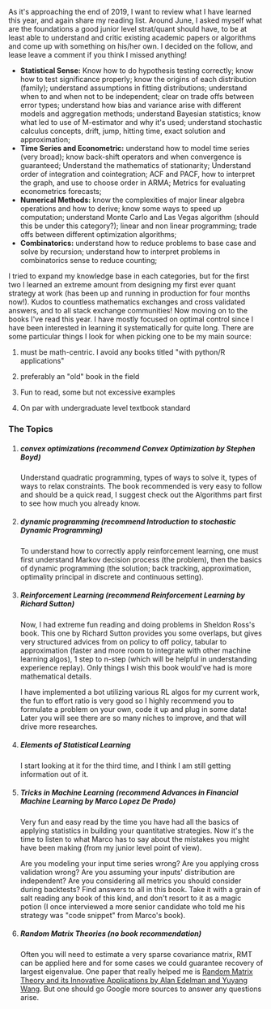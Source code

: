 As it's approaching the end of 2019, I want to review what I have learned this year, and again share my reading list. Around June, I asked myself what are the foundations a good junior level strat/quant should have, to be at least able to understand and critic existing academic papers or algorithms and come up with something on his/her own. I decided on the follow, and lease leave a comment if you think I missed anything!

- **Statistical Sense:** Know how to do hypothesis testing correctly; know how to test significance properly; know the origins of each distribution (family); understand assumptions in fitting distributions; understand when to and when not to be independent; clear on trade offs between error types; understand how bias and variance arise with different models and aggregation methods; understand Bayesian statistics;  know what led to use of M-estimator and why it's used; understand stochastic calculus concepts, drift, jump, hitting time, exact solution and approximation;
- **Time Series and Econometric:** understand how to model time series (very broad); know back-shift operators and when convergence is guaranteed; Understand the mathematics of stationarity; Understand order of integration and cointegration; ACF and PACF, how to interpret the graph, and use to choose order in ARMA; Metrics for evaluating econometrics forecasts; 
- **Numerical Methods:** know the complexities of major linear algebra operations and how to derive; know some ways to speed up computation; understand Monte Carlo and Las Vegas algorithm (should this be under this category?); linear and non linear programming; trade offs between different optimization algorithms;
- **Combinatorics:** understand how to reduce problems to base case and solve by recursion; understand how to interpret problems in combinatorics sense to reduce counting;  

I tried to expand my knowledge base in each categories, but for the first two I learned an extreme amount  from designing my first ever quant strategy at work (has been up and running in production for four months now!). Kudos to countless mathematics exchanges and cross validated answers, and to all stack exchange communities! Now moving on to the books I've read this year. I have mostly focused on optimal control since I have been interested in learning it systematically for quite long. There are some particular things I look for when picking one to be my main source: 

1. must be math-centric. I avoid any books titled "with python/R applications"  

2. preferably an "old" book in the field
3. Fun to read, some but not excessive examples 
4. On par with undergraduate level textbook standard

### The Topics

1. ##### convex optimizations (recommend Convex Optimization by Stephen Boyd)

   Understand quadratic programming, types of ways to solve it, types of ways to relax constraints. The book recommended is very easy to follow and should be a quick read, I suggest check out the Algorithms part first to see how much you already know.

2. ##### dynamic programming (recommend Introduction to stochastic Dynamic Programming)

   To understand how to correctly apply reinforcement learning, one must first understand Markov decision process (the problem), then the basics of dynamic programming (the solution; back tracking, approximation, optimality principal in discrete and continuous setting).

3. ##### Reinforcement Learning (recommend Reinforcement Learning by Richard Sutton)

   Now, I had extreme fun reading and doing problems in Sheldon Ross's book. This one by Richard Sutton provides you some overlaps, but gives very structured advices from on policy to off policy, tabular to approximation (faster and more room to integrate with other machine learning algos), 1 step to n-step (which will be helpful in understanding experience replay). Only things I wish this book would've had is more mathematical details.

   I have implemented a bot utilizing various RL algos for my current work, the fun to effort ratio is very good so I highly recommend you to formulate a problem on your own, code it up and plug in some data! Later you will see there are so many niches to improve, and that will drive more researches.

4. ##### Elements of Statistical Learning

     I start looking at it for the third time, and I think I am still getting information out of it.

5. ##### Tricks in Machine Learning (recommend Advances in Financial Machine Learning by Marco Lopez De Prado)

   Very fun and easy read by the time you have had all the basics of applying statistics in building your quantitative strategies. Now it's the time to listen to what Marco has to say about the mistakes you might have been making (from my junior level point of view). 

    Are you modeling your input time series wrong? Are you applying cross validation wrong? Are you assuming your inputs' distribution are independent? Are you considering all metrics you should consider during backtests? Find answers to all in this book. Take it with a grain of salt reading any book of this kind, and don't resort to it as a magic potion (I once interviewed a more senior candidate who told me his strategy was "code snippet" from Marco's book).

6. ##### Random Matrix Theories (no book recommendation)

   Often you will need to estimate a very sparse covariance matrix, RMT can be applied here and for some cases we could guarantee recovery of largest eigenvalue. One paper that really helped me is [Random Matrix Theory and its Innovative Applications by Alan Edelman and Yuyang Wang](http://math.mit.edu/~edelman/publications/random_matrix_theory_innovative.pdf). But one should go Google more sources to answer any questions arise.

   

   

   

   